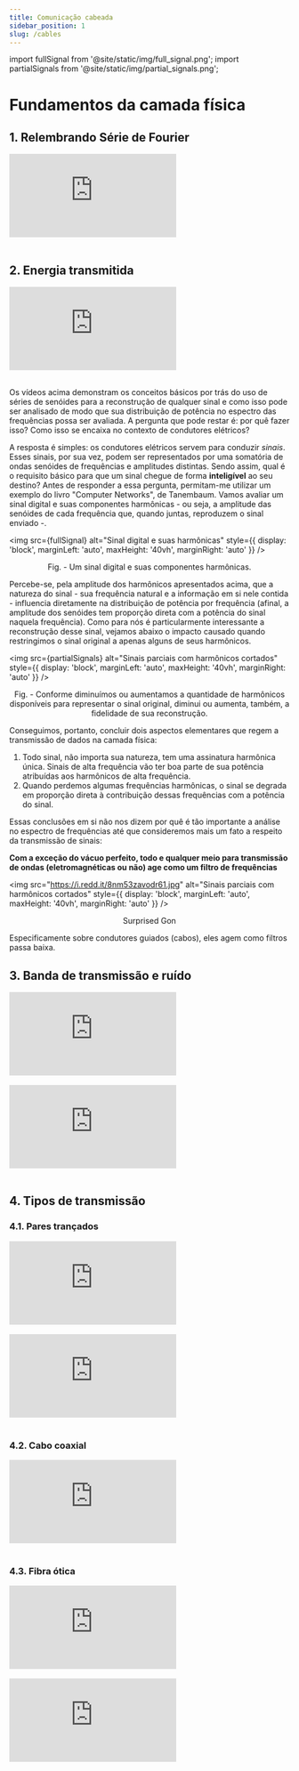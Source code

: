 ```yaml
---
title: Comunicação cabeada
sidebar_position: 1
slug: /cables
---
```


import fullSignal from '@site/static/img/full_signal.png';
import partialSignals from '@site/static/img/partial_signals.png';

# Fundamentos da camada física

## 1. Relembrando Série de Fourier

<div style={{ textAlign: 'center' }}>
    <iframe 
        style={{
            display: 'block',
            margin: 'auto',
            width: '100%',
            height: '50vh',
        }}
        src="https://www.youtube.com/embed/r6sGWTCMz2k" 
        frameborder="0" 
        allowFullScreen>
    </iframe>
</div>
<br/>

## 2. Energia transmitida

<div style={{ textAlign: 'center' }}>
    <iframe 
        style={{
            display: 'block',
            margin: 'auto',
            width: '100%',
            height: '50vh',
        }}
        src="https://www.youtube.com/embed/Gka11q5VfFI" 
        frameborder="0" 
        allowFullScreen>
    </iframe>
</div>
<br/>

Os vídeos acima demonstram os conceitos básicos por trás do uso de séries de
senóides para a reconstrução de qualquer sinal e como isso pode ser analisado
de modo que sua distribuição de potência no espectro das frequências possa ser
avaliada. A pergunta que pode restar é: por quê fazer isso? Como isso se
encaixa no contexto de condutores elétricos?

A resposta é simples: os condutores elétricos servem para conduzir *sinais*.
Esses sinais, por sua vez, podem ser representados por uma somatória de ondas
senóides de frequências e amplitudes distintas. Sendo assim, qual é o requisito
básico para que um sinal chegue de forma **inteligível** ao seu destino? Antes
de responder a essa pergunta, permitam-me utilizar um exemplo do livro
"Computer Networks", de Tanembaum. Vamos avaliar um sinal digital e suas
componentes harmônicas - ou seja, a amplitude das senóides de cada frequência
que, quando juntas, reproduzem o sinal enviado -.

<img 
  src={fullSignal}
  alt="Sinal digital e suas harmônicas" 
  style={{ 
    display: 'block',
    marginLeft: 'auto',
    maxHeight: '40vh',
    marginRight: 'auto'
  }} 
/>
<p><center>Fig. - Um sinal digital e suas componentes harmônicas.</center></p>

Percebe-se, pela amplitude dos harmônicos apresentados acima, que a natureza do
sinal - sua frequência natural e a informação em si nele contida - influencia
diretamente na distribuição de potência por frequência (afinal, a amplitude dos
senóides tem proporção direta com a potência do sinal naquela frequência). Como
para nós é particularmente interessante a reconstrução desse sinal, vejamos
abaixo o impacto causado quando restringimos o sinal original a apenas alguns
de seus harmônicos.

<img 
  src={partialSignals}
  alt="Sinais parciais com harmônicos cortados" 
  style={{ 
    display: 'block',
    marginLeft: 'auto',
    maxHeight: '40vh',
    marginRight: 'auto'
  }} 
/>
<p><center>Fig. - Conforme diminuímos ou aumentamos a quantidade de harmônicos
disponíveis para representar o sinal original, diminui ou aumenta, também, a
fidelidade de sua reconstrução.</center></p>

Conseguimos, portanto, concluir dois aspectos elementares que regem a
transmissão de dados na camada física:

1. Todo sinal, não importa sua natureza, tem uma assinatura harmônica única.
   Sinais de alta frequência vão ter boa parte de sua potência atribuídas aos
   harmônicos de alta frequência.
2. Quando perdemos algumas frequências harmônicas, o sinal se degrada em
   proporção direta à contribuição dessas frequências com a potência do sinal.

Essas conclusões em si não nos dizem por quê é tão importante a análise no
espectro de frequências até que consideremos mais um fato a respeito da
transmissão de sinais:

**Com a exceção do vácuo perfeito, todo e qualquer meio para transmissão de
ondas (eletromagnéticas ou não) age como um filtro de frequências**


<img 
  src="https://i.redd.it/8nm53zavodr61.jpg"
  alt="Sinais parciais com harmônicos cortados" 
  style={{ 
    display: 'block',
    marginLeft: 'auto',
    maxHeight: '40vh',
    marginRight: 'auto'
  }} 
/>
<p><center>Surprised Gon</center></p>

Especificamente sobre condutores guiados (cabos), eles agem como filtros passa
baixa.

## 3. Banda de transmissão e ruído

<div style={{ textAlign: 'center' }}>
    <iframe 
        style={{
            display: 'block',
            margin: 'auto',
            width: '100%',
            height: '50vh',
        }}
        src="https://www.youtube.com/embed/BT_mWQjO-bo" 
        frameborder="0" 
        allowFullScreen>
    </iframe>
</div>
<br/>

<div style={{ textAlign: 'center' }}>
    <iframe 
        style={{
            display: 'block',
            margin: 'auto',
            width: '100%',
            height: '50vh',
        }}
        src="https://www.youtube.com/embed/FcXZ28BX-xE" 
        frameborder="0" 
        allowFullScreen>
    </iframe>
</div>
<br/>


## 4. Tipos de transmissão

### 4.1. Pares trançados

<div style={{ textAlign: 'center' }}>
    <iframe 
        style={{
            display: 'block',
            margin: 'auto',
            width: '100%',
            height: '50vh',
        }}
        src="https://www.youtube.com/embed/JSb0xNMFyHY" 
        frameborder="0" 
        allowFullScreen>
    </iframe>
</div>
<br/>

<div style={{ textAlign: 'center' }}>
    <iframe 
        style={{
            display: 'block',
            margin: 'auto',
            width: '100%',
            height: '50vh',
        }}
        src="https://www.youtube.com/embed/ha3zVvwzMvY" 
        frameborder="0" 
        allowFullScreen>
    </iframe>
</div>
<br/>

### 4.2. Cabo coaxial

<div style={{ textAlign: 'center' }}>
    <iframe 
        style={{
            display: 'block',
            margin: 'auto',
            width: '100%',
            height: '50vh',
        }}
        src="https://www.youtube.com/embed/qzalvldADcQ" 
        frameborder="0" 
        allowFullScreen>
    </iframe>
</div>
<br/>

### 4.3. Fibra ótica

<div style={{ textAlign: 'center' }}>
    <iframe 
        style={{
            display: 'block',
            margin: 'auto',
            width: '100%',
            height: '50vh',
        }}
        src="https://www.youtube.com/embed/G1Ke-H8I1uk" 
        frameborder="0" 
        allowFullScreen>
    </iframe>
</div>
<br/>

<div style={{ textAlign: 'center' }}>
    <iframe 
        style={{
            display: 'block',
            margin: 'auto',
            width: '100%',
            height: '50vh',
        }}
        src="https://www.youtube.com/embed/P8SFBKFvKFQ" 
        frameborder="0" 
        allowFullScreen>
    </iframe>
</div>
<br/>
